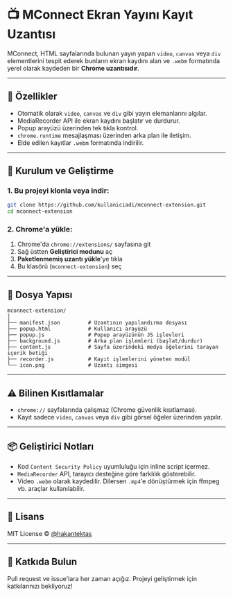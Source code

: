# 📺 MConnect Ekran Yayını Kayıt Uzantısı

MConnect, HTML sayfalarında bulunan yayın yapan `video`, `canvas` veya `div` elementlerini tespit ederek bunların ekran kaydını alan ve `.webm` formatında yerel olarak kaydeden bir **Chrome uzantısıdır**.

---

## 🚀 Özellikler

- Otomatik olarak `video`, `canvas` ve `div` gibi yayın elemanlarını algılar.
- MediaRecorder API ile ekran kaydını başlatır ve durdurur.
- Popup arayüzü üzerinden tek tıkla kontrol.
- `chrome.runtime` mesajlaşması üzerinden arka plan ile iletişim.
- Elde edilen kayıtlar `.webm` formatında indirilir.

---

## 🧩 Kurulum ve Geliştirme

### 1. Bu projeyi klonla veya indir:

```bash
git clone https://github.com/kullaniciadi/mconnect-extension.git
cd mconnect-extension
```

### 2. Chrome'a yükle:

1. Chrome'da `chrome://extensions/` sayfasına git  
2. Sağ üstten **Geliştirici modunu** aç  
3. **Paketlenmemiş uzantı yükle**'ye tıkla  
4. Bu klasörü (`mconnect-extension`) seç

---

## 📁 Dosya Yapısı

```text
mconnect-extension/
│
├── manifest.json         # Uzantının yapılandırma dosyası
├── popup.html            # Kullanıcı arayüzü
├── popup.js              # Popup arayüzünün JS işlevleri
├── background.js         # Arka plan işlemleri (başlat/durdur)
├── content.js            # Sayfa üzerindeki medya öğelerini tarayan içerik betiği
├── recorder.js           # Kayıt işlemlerini yöneten modül
└── icon.png              # Uzantı simgesi
```

---

## ⚠️ Bilinen Kısıtlamalar

- `chrome://` sayfalarında çalışmaz (Chrome güvenlik kısıtlaması).
- Kayıt sadece `video`, `canvas` veya `div` gibi görsel öğeler üzerinden yapılır.

---

## 📦 Geliştirici Notları

- Kod `Content Security Policy` uyumluluğu için inline script içermez.
- `MediaRecorder` API, tarayıcı desteğine göre farklılık gösterebilir.
- Video `.webm` olarak kaydedilir. Dilersen `.mp4`'e dönüştürmek için ffmpeg vb. araçlar kullanılabilir.

---

## 📝 Lisans

MIT License © [@hakantektas](https://github.com/hakantektas)


---

## 🙌 Katkıda Bulun

Pull request ve issue'lara her zaman açığız. Projeyi geliştirmek için katkılarınızı bekliyoruz!
